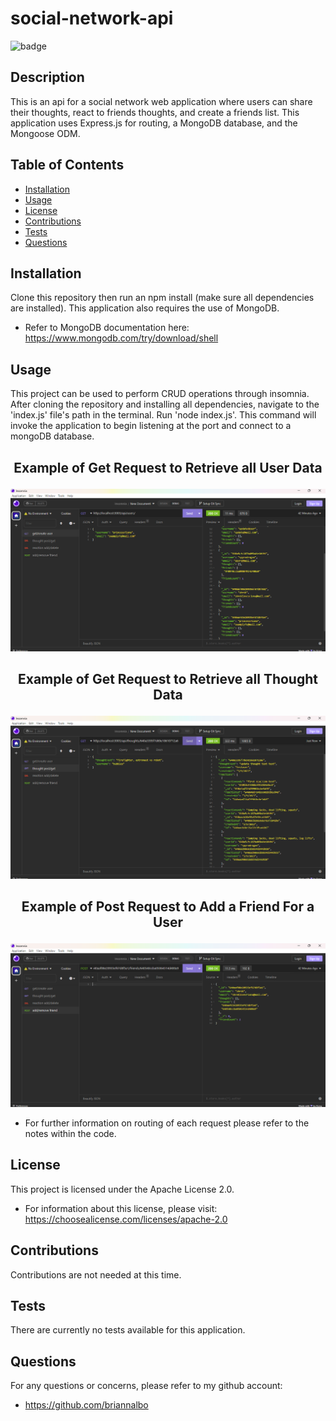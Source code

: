 # social-network-api


![badge](https://img.shields.io/badge/license-Apache_License_2.0-purple)


  ## Description
  This is an api for a social network web application where users can share their thoughts, react to friends thoughts, and create a friends list. This application uses Express.js for routing, a MongoDB database, and the Mongoose ODM.

  ## Table of Contents
  - [Installation](#installation)
  - [Usage](#usage)
  - [License](#license)
  - [Contributions](#contributions)
  - [Tests](#tests)
  - [Questions](#questions)

  ## Installation
  Clone this repository then run an npm install (make sure all dependencies are installed). This application also requires the use of MongoDB.
   - Refer to MongoDB documentation here: https://www.mongodb.com/try/download/shell
  

  ## Usage
  This project can be used to perform CRUD operations through insomnia. After cloning the repository and installing all dependencies, navigate to the 'index.js' file's path in the terminal. Run 'node index.js'. This command will invoke the application to begin listening at the port and connect to a mongoDB database.  

 ## <p align="center">Example of Get Request to Retrieve all User Data<p align="center">
  ![](https://github.com/briannalbo/social-network-api/blob/main/images/socialnetex1.png)
 ## <p align="center">Example of Get Request to Retrieve all Thought Data<p align="center">
  ![](https://github.com/briannalbo/social-network-api/blob/main/images/socialnetex2.png)
   ## <p align="center">Example of Post Request to Add a Friend For a User<p align="center">
  ![](https://github.com/briannalbo/social-network-api/blob/main/images/socialnetex3.png)
  
  - For further information on routing of each request please refer to the notes within the code.

  ## License
This project is licensed under the Apache License 2.0.
- For information about this license, please visit: https://choosealicense.com/licenses/apache-2.0

## Contributions
  Contributions are not needed at this time.

## Tests
  There are currently no tests available for this application.

  ## Questions
  For any questions or concerns, please refer to my github account:
- https://github.com/briannalbo
